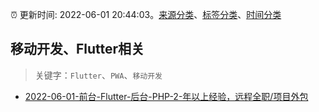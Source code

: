 :alarm_clock: 更新时间: 2022-06-01 20:44:03。[来源分类](../README.md)、[标签分类](../TAGS.md)、[时间分类](../TIMELINE.md)

## 移动开发、Flutter相关


> 关键字：`Flutter`、`PWA`、`移动开发`



- [2022-06-01-前台-Flutter-后台-PHP-2-年以上经验，远程全职/项目外包](https://www.v2ex.com/t/856816) 